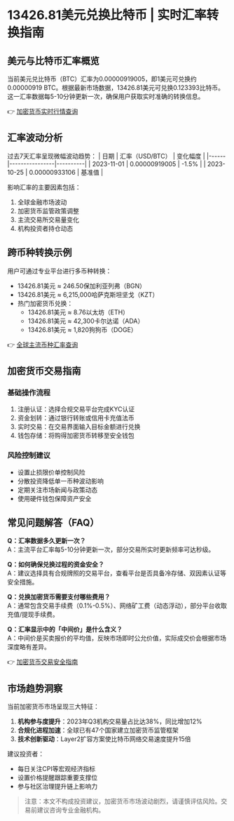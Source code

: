 # 13426.81美元兑换比特币 | 实时汇率转换指南

## 美元与比特币汇率概览
当前美元兑比特币（BTC）汇率为0.00000919005，即1美元可兑换约0.00000919 BTC。根据最新市场数据，13426.81美元可兑换0.123393比特币。这一汇率数据每5-10分钟更新一次，确保用户获取实时准确的转换信息。

👉 [加密货币实时行情查询](https://bit.ly/okx_welcome)

## 汇率波动分析
过去7天汇率呈现微幅波动趋势：
| 日期 | 汇率（USD/BTC） | 变化幅度 |
|------|----------------|----------|
| 2023-11-01 | 0.00000919005 | -1.5% |
| 2023-10-25 | 0.00000933106 | 基准值 |

影响汇率的主要因素包括：
1. 全球金融市场波动
2. 加密货币监管政策调整
3. 主流交易所交易量变化
4. 机构投资者持仓动态

## 跨币种转换示例
用户可通过专业平台进行多币种转换：
- 13426.81美元 ≈ 246.50保加利亚列弗（BGN）
- 13426.81美元 ≈ 6,215,000哈萨克斯坦坚戈（KZT）
- 热门加密货币兑换：
  - 13426.81美元 ≈ 8.76以太坊（ETH）
  - 13426.81美元 ≈ 42,300卡尔达诺（ADA）
  - 13426.81美元 ≈ 1,820狗狗币（DOGE）

👉 [全球主流币种汇率查询](https://bit.ly/okx_welcome)

## 加密货币交易指南
### 基础操作流程
1. 注册认证：选择合规交易平台完成KYC认证
2. 资金划转：通过银行转账或信用卡充值法币
3. 实时交易：在交易界面输入目标金额进行兑换
4. 钱包存储：将购得加密货币转移至安全钱包

### 风险控制建议
- 设置止损限价单控制风险
- 分散投资降低单一币种波动影响
- 定期关注市场新闻与政策动态
- 使用硬件钱包保障资产安全

## 常见问题解答（FAQ）
**Q：汇率数据多久更新一次？**  
A：主流平台汇率每5-10分钟更新一次，部分交易所实时更新频率可达秒级。

**Q：如何确保兑换过程的资金安全？**  
A：建议选择具有合规牌照的交易平台，查看平台是否具备冷存储、双因素认证等安全措施。

**Q：兑换加密货币需要支付哪些费用？**  
A：通常包含交易手续费（0.1%-0.5%）、网络矿工费（动态浮动），部分平台收取充值/提现手续费。

**Q：汇率显示中的「中间价」是什么含义？**  
A：中间价是买卖报价的平均值，反映市场即时公允价值，实际成交价会根据市场深度略有差异。

👉 [加密货币交易安全指南](https://bit.ly/okx_welcome)

## 市场趋势洞察
当前加密货币市场呈现三大特征：
1. **机构参与度提升**：2023年Q3机构交易量占比达38%，同比增加12%
2. **合规化进程加速**：全球已有47个国家建立加密货币监管框架
3. **技术创新驱动**：Layer2扩容方案使比特币网络交易速度提升15倍

建议投资者：
- 每日关注CPI等宏观经济指标
- 设置价格提醒跟踪重要支撑位
- 参与社区治理提升链上影响力

> 注意：本文不构成投资建议，加密货币市场波动剧烈，请谨慎评估风险。交易前建议咨询专业金融机构。